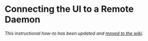 # Connecting the UI to a Remote Daemon

_This instructional how-to has been updated and [moved to the wiki](https://github.com/Chia-Network/chives-light-wallet/wiki/Connecting-the-UI-to-a-remote-daemon)._
